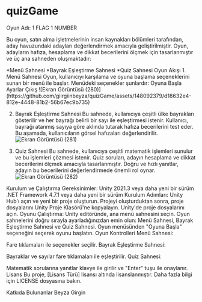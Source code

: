 # quizGame
 <p> Oyun Adı: 1 FLAG 1 NUMBER </p>
<p>Bu oyun, satın alma işletmelerinin insan kaynakları bölümleri tarafından, aday havuzundaki adayları değerlendirmek amacıyla geliştirilmiştir. Oyun, adayların hafıza, hesaplama ve dikkat becerilerini ölçmek için tasarlanmıştır ve üç ana sahneden oluşmaktadır: </p>                                                                                                                                                                                                            
*Menü Sahnesi
*Bayrak Eşleştirme Sahnesi
*Quiz Sahnesi
Oyun Akışı
1. Menü Sahnesi
Oyun, kullanıcıyı karşılama ve oyuna başlama seçeneklerini sunan bir menü ile başlar. Menüdeki seçenekler şunlardır:
Oyuna Başla
Ayarlar
Çıkış
![Ekran Görüntüsü (280)](https://github.com/giirgiinbeyza/quizGame/assets/148092379/d18632e4-812e-4448-81b2-56b67ec9b735)

2. Bayrak Eşleştirme Sahnesi
Bu sahnede, kullanıcıya çeşitli ülke bayrakları gösterilir ve her bayrağı belirli bir sayı ile eşleştirmesi istenir. Kullanıcı, bayrağı atanmış sayıya göre aklında tutarak hafıza becerilerini test eder. Bu aşamada, kullanıcıların görsel hafızaları değerlendirilir.
![Ekran Görüntüsü (281)](https://github.com/giirgiinbeyza/quizGame/assets/148092379/ba00a79c-8759-4fdb-9ab3-7f5675909152)

3. Quiz Sahnesi
Bu sahnede, kullanıcıya çeşitli matematik işlemleri sunulur ve bu işlemleri çözmesi istenir. Quiz soruları, adayın hesaplama ve dikkat becerilerini ölçmek amacıyla tasarlanmıştır. Doğru ve hızlı yanıtlar, adayın bu becerilerini değerlendirmede önemli rol oynar.
![Ekran Görüntüsü (282)](https://github.com/giirgiinbeyza/quizGame/assets/148092379/1234a509-9ddb-4b21-8654-9f4b2af0213e)

Kurulum ve Çalıştırma
Gereksinimler:
Unity 2021.3 veya daha yeni bir sürüm
.NET Framework 4.7.1 veya daha yeni bir sürüm
Kurulum Adımları:
Unity Hub'ı açın ve yeni bir proje oluşturun.
Projeyi oluşturduktan sonra, proje dosyalarını Unity Proje Klasörü'ne kopyalayın.
Unity'de proje dosyalarını açın.
Oyunu Çalıştırma:
Unity editöründe, ana menü sahnesini seçin.
Oyun sahnelerini doğru sırayla ayarladığınızdan emin olun: Menü Sahnesi, Bayrak Eşleştirme Sahnesi ve Quiz Sahnesi.
Oyun menüsünden "Oyuna Başla" seçeneğini seçerek oyunu başlatın.
Oyun Kontrolleri
Menü Sahnesi:

Fare tıklamaları ile seçenekler seçilir.
Bayrak Eşleştirme Sahnesi:

Bayraklar ve sayılar fare tıklamaları ile eşleştirilir.
Quiz Sahnesi:

Matematik sorularına yanıtlar klavye ile girilir ve "Enter" tuşu ile onaylanır.
Lisans
Bu proje, [Lisans Türü] lisansı altında lisanslanmıştır. Daha fazla bilgi için LICENSE dosyasına bakın.

Katkıda Bulunanlar
Beyza Girgin
